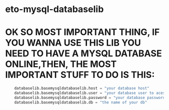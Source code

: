 # eto-mysql-databaselib

# OK SO MOST IMPORTANT THING, IF YOU WANNA USE THIS LIB YOU NEED TO HAVE A MYSQL DATABASE ONLINE,THEN, THE MOST IMPORTANT STUFF TO DO IS THIS:


```py
    databaselib.basemysqldatabaselib.host = "your database host"
    databaselib.basemysqldatabaselib.user = "your database user to acess the database"
    databaselib.basemysqldatabaselib.password = "your database password"
    databaselib.basemysqldatabaselib.db = "the name of your db"
```